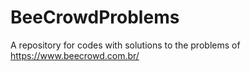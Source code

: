 # BeeCrowdProblems
A repository for codes with solutions to the problems of https://www.beecrowd.com.br/

